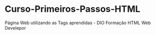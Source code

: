 # Curso-Primeiros-Passos-HTML
Página Web utilizando as Tags aprendidas - DIO Formação HTML Web Develepor
